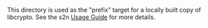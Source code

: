 This directory is used as the "prefix" target for a locally built copy
of libcrypto. See the s2n [Usage Guide](https://github.com/awslabs/s2n/blob/master/docs/USAGE-GUIDE.md) for more details.

